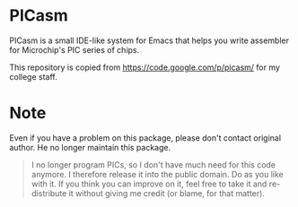 # PICasm
PICasm is a small IDE-like system for Emacs that helps you write
assembler for Microchip's PIC series of chips.

This repository is copied from https://code.google.com/p/picasm/ for
my college staff.

# Note
Even if you have a problem on this package, please don't contact original author.
He no longer maintain this package.

> I no longer program PICs, so I don't have much need for this code
> anymore. I therefore release it into the public domain. Do as you like
> with it. If you think you can improve on it, feel free to take it and
> re-distribute it without giving me credit (or blame, for that matter).
